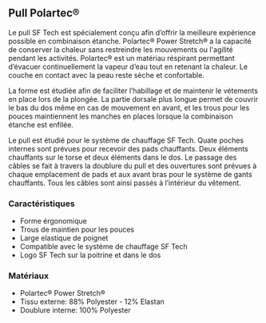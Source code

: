 ## Pull Polartec®

Le pull SF Tech est spécialement conçu afin d’offrir la meilleure expérience possible en combinaison étanche. Polartec® Power Stretch® a la capacité de conserver la chaleur sans restreindre les mouvements ou l'agilité pendant les activités. Polartec® est un matériau réspirant permettant d’évacuer continuellement la vapeur d’eau tout en retenant la chaleur. Le couche en contact avec la peau reste sèche et confortable.

La forme est étudiée afin de faciliter l’habillage et de maintenir le vétements en place lors de la plongée. La partie dorsale plus longue permet de couvrir le bas du dos même en cas de mouvement en avant, et les trous pour les pouces maintiennent les manches en places lorsque la combinaison étanche est enfilée.  

Le pull est étudié pour le système de chauffage SF Tech. Quate poches internes sont prévues pour recevoir des pads chauffants. Deux éléments chauffants sur le torse et deux éléments dans le dos. Le passage des câbles se fait à travers la doublure du pull et des ouvertures sont prévues à chaque emplacement de pads et aux avant bras pour le système de gants chauffants. Tous les câbles sont ainsi passés à l’intérieur du vêtement.

### Caractéristiques

- Forme érgonomique
- Trous de maintien pour les pouces
- Large elastique de poignet
- Compatible avec le système de chauffage SF Tech 
- Logo SF Tech sur la poitrine et dans le dos

### Matériaux

- Polartec® Power Stretch®
- Tissu externe: 88% Polyester  -  12% Elastan
- Doublure interne: 100% Polyester
